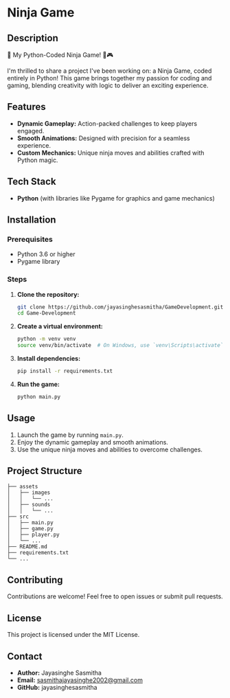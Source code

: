 # Ninja Game

## Description
🚀 My Python-Coded Ninja Game! 🥷🎮

I'm thrilled to share a project I've been working on: a Ninja Game, coded entirely in Python! This game brings together my passion for coding and gaming, blending creativity with logic to deliver an exciting experience.

## Features
- **Dynamic Gameplay:** Action-packed challenges to keep players engaged.
- **Smooth Animations:** Designed with precision for a seamless experience.
- **Custom Mechanics:** Unique ninja moves and abilities crafted with Python magic.

## Tech Stack
- **Python** (with libraries like Pygame for graphics and game mechanics)

## Installation

### Prerequisites
- Python 3.6 or higher
- Pygame library

### Steps

1. **Clone the repository:**
   ```bash
   git clone https://github.com/jayasinghesasmitha/GameDevelopment.git
   cd Game-Development
   ```

2. **Create a virtual environment:**
   ```bash
   python -m venv venv
   source venv/bin/activate  # On Windows, use `venv\Scripts\activate`
   ```

3. **Install dependencies:**
   ```bash
   pip install -r requirements.txt
   ```

4. **Run the game:**
   ```bash
   python main.py
   ```

## Usage
1. Launch the game by running `main.py`.
2. Enjoy the dynamic gameplay and smooth animations.
3. Use the unique ninja moves and abilities to overcome challenges.

## Project Structure

```plaintext
├── assets
│   ├── images
│   │   └── ...
│   ├── sounds
│   │   └── ...
├── src
│   ├── main.py
│   ├── game.py
│   ├── player.py
│   └── ...
├── README.md
├── requirements.txt
└── ...
```

## Contributing
Contributions are welcome! Feel free to open issues or submit pull requests.

## License
This project is licensed under the MIT License.

## Contact
- **Author:** Jayasinghe Sasmitha
- **Email:** sasmithajayasinghe2002@gmail.com
- **GitHub:** jayasinghesasmitha
